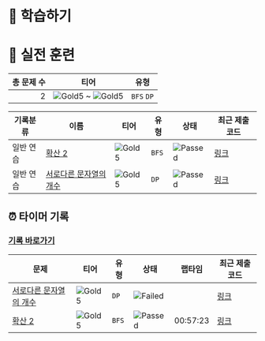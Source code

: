 # 📖 학습하기

# 🥇 실전 훈련
|총 문제 수|티어|유형|
|---:|---|---|
|2|![Gold5][g5] ~ ![Gold5][g5]|`BFS` `DP`|

|기록분류|이름|티어|유형|상태|최근 제출 코드|
|---|---|---|---|---|---|
|일반 연습|[확산 2](https://www.codetree.ai/training-field/search/problems/diffusion-2)|![Gold5][g5]|`BFS`|![Passed][passed]|[링크](https://github.com/pushedrumex/codetree-TILs/blob/main/240806/%ED%99%95%EC%82%B0%202/diffusion-2.java)|
|일반 연습|[서로다른 문자열의 개수](https://www.codetree.ai/training-field/search/problems/number-of-different-strings)|![Gold5][g5]|`DP`|![Passed][passed]|[링크](https://github.com/pushedrumex/codetree-TILs/blob/main/240806/%EC%84%9C%EB%A1%9C%EB%8B%A4%EB%A5%B8%20%EB%AC%B8%EC%9E%90%EC%97%B4%EC%9D%98%20%EA%B0%9C%EC%88%98/number-of-different-strings.java)|


## ⏰ 타이머 기록
### [기록 바로가기](https://www.codetree.ai/training-field/my-records/timer/9206)

|문제|티어|유형|상태|랩타임|최근 제출 코드|
|---|---|---|---|---|---|
[서로다른 문자열의 개수](https://www.codetree.ai/training-field/search/problems/number-of-different-strings)|![Gold5][g5]|`DP`|![Failed][failed]||[링크](https://github.com/pushedrumex/codetree-TILs/blob/main/240806/%EC%84%9C%EB%A1%9C%EB%8B%A4%EB%A5%B8%20%EB%AC%B8%EC%9E%90%EC%97%B4%EC%9D%98%20%EA%B0%9C%EC%88%98/number-of-different-strings.java)|
[확산 2](https://www.codetree.ai/training-field/search/problems/diffusion-2)|![Gold5][g5]|`BFS`|![Passed][passed]|00:57:23|[링크](https://github.com/pushedrumex/codetree-TILs/blob/main/240806/%ED%99%95%EC%82%B0%202/diffusion-2.java)|












[b5]: https://img.shields.io/badge/Bronze_5-%235D3E31.svg
[b4]: https://img.shields.io/badge/Bronze_4-%235D3E31.svg
[b3]: https://img.shields.io/badge/Bronze_3-%235D3E31.svg
[b2]: https://img.shields.io/badge/Bronze_2-%235D3E31.svg
[b1]: https://img.shields.io/badge/Bronze_1-%235D3E31.svg
[s5]: https://img.shields.io/badge/Silver_5-%23394960.svg
[s4]: https://img.shields.io/badge/Silver_4-%23394960.svg
[s3]: https://img.shields.io/badge/Silver_3-%23394960.svg
[s2]: https://img.shields.io/badge/Silver_2-%23394960.svg
[s1]: https://img.shields.io/badge/Silver_1-%23394960.svg
[g5]: https://img.shields.io/badge/Gold_5-%23FFC433.svg
[g4]: https://img.shields.io/badge/Gold_4-%23FFC433.svg
[g3]: https://img.shields.io/badge/Gold_3-%23FFC433.svg
[g2]: https://img.shields.io/badge/Gold_2-%23FFC433.svg
[g1]: https://img.shields.io/badge/Gold_1-%23FFC433.svg
[p5]: https://img.shields.io/badge/Platinum_5-%2376DDD8.svg
[p4]: https://img.shields.io/badge/Platinum_4-%2376DDD8.svg
[p3]: https://img.shields.io/badge/Platinum_3-%2376DDD8.svg
[p2]: https://img.shields.io/badge/Platinum_2-%2376DDD8.svg
[p1]: https://img.shields.io/badge/Platinum_1-%2376DDD8.svg
[passed]: https://img.shields.io/badge/Passed-%23009D27.svg
[failed]: https://img.shields.io/badge/Failed-%23D24D57.svg
[easy]: https://img.shields.io/badge/쉬움-%235cb85c.svg?for-the-badge
[medium]: https://img.shields.io/badge/보통-%23FFC433.svg?for-the-badge
[hard]: https://img.shields.io/badge/어려움-%23D24D57.svg?for-the-badge